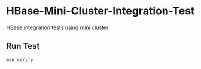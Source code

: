 # HBase-Mini-Cluster-Integration-Test
HBase integration tests using mini cluster

## Run Test

```bash
mvn verify
```